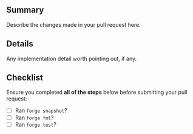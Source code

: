 ## Summary

Describe the changes made in your pull request here.

## Details

Any implementation detail worth pointing out, if any.

## Checklist

Ensure you completed **all of the steps** below before submitting your pull request:

- [ ] Ran `forge snapshot`?
- [ ] Ran `forge fmt`?
- [ ] Ran `forge test`?
